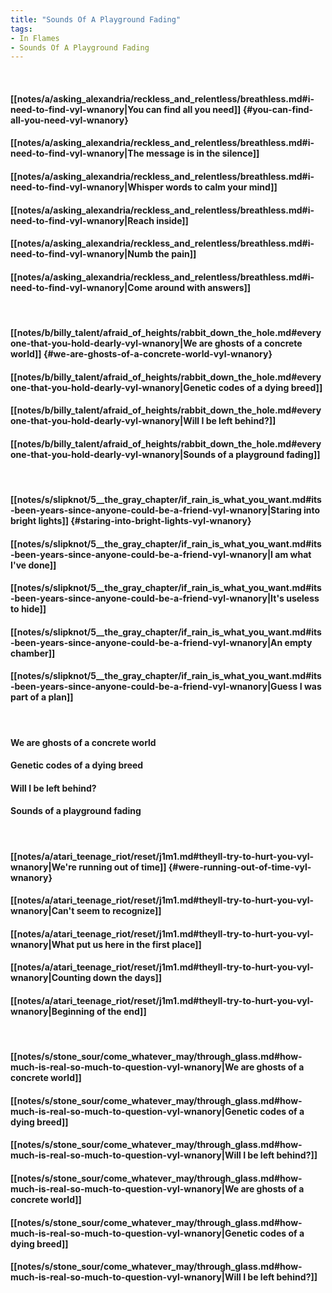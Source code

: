 ```yaml
---
title: "Sounds Of A Playground Fading"
tags:
- In Flames
- Sounds Of A Playground Fading
---
```

&nbsp;
#### [[notes/a/asking_alexandria/reckless_and_relentless/breathless.md#i-need-to-find-vyl-wnanory|You can find all you need]] {#you-can-find-all-you-need-vyl-wnanory}
#### [[notes/a/asking_alexandria/reckless_and_relentless/breathless.md#i-need-to-find-vyl-wnanory|The message is in the silence]]
#### [[notes/a/asking_alexandria/reckless_and_relentless/breathless.md#i-need-to-find-vyl-wnanory|Whisper words to calm your mind]]
#### [[notes/a/asking_alexandria/reckless_and_relentless/breathless.md#i-need-to-find-vyl-wnanory|Reach inside]]
#### [[notes/a/asking_alexandria/reckless_and_relentless/breathless.md#i-need-to-find-vyl-wnanory|Numb the pain]]
#### [[notes/a/asking_alexandria/reckless_and_relentless/breathless.md#i-need-to-find-vyl-wnanory|Come around with answers]]
&nbsp;
#### [[notes/b/billy_talent/afraid_of_heights/rabbit_down_the_hole.md#everyone-that-you-hold-dearly-vyl-wnanory|We are ghosts of a concrete world]] {#we-are-ghosts-of-a-concrete-world-vyl-wnanory}
#### [[notes/b/billy_talent/afraid_of_heights/rabbit_down_the_hole.md#everyone-that-you-hold-dearly-vyl-wnanory|Genetic codes of a dying breed]]
#### [[notes/b/billy_talent/afraid_of_heights/rabbit_down_the_hole.md#everyone-that-you-hold-dearly-vyl-wnanory|Will I be left behind?]]
#### [[notes/b/billy_talent/afraid_of_heights/rabbit_down_the_hole.md#everyone-that-you-hold-dearly-vyl-wnanory|Sounds of a playground fading]]
&nbsp;
#### [[notes/s/slipknot/5__the_gray_chapter/if_rain_is_what_you_want.md#its-been-years-since-anyone-could-be-a-friend-vyl-wnanory|Staring into bright lights]] {#staring-into-bright-lights-vyl-wnanory}
#### [[notes/s/slipknot/5__the_gray_chapter/if_rain_is_what_you_want.md#its-been-years-since-anyone-could-be-a-friend-vyl-wnanory|I am what I've done]]
#### [[notes/s/slipknot/5__the_gray_chapter/if_rain_is_what_you_want.md#its-been-years-since-anyone-could-be-a-friend-vyl-wnanory|It's useless to hide]]
#### [[notes/s/slipknot/5__the_gray_chapter/if_rain_is_what_you_want.md#its-been-years-since-anyone-could-be-a-friend-vyl-wnanory|An empty chamber]]
#### [[notes/s/slipknot/5__the_gray_chapter/if_rain_is_what_you_want.md#its-been-years-since-anyone-could-be-a-friend-vyl-wnanory|Guess I was part of a plan]]
&nbsp;
#### We are ghosts of a concrete world
#### Genetic codes of a dying breed
#### Will I be left behind?
#### Sounds of a playground fading
&nbsp;
#### [[notes/a/atari_teenage_riot/reset/j1m1.md#theyll-try-to-hurt-you-vyl-wnanory|We're running out of time]] {#were-running-out-of-time-vyl-wnanory}
#### [[notes/a/atari_teenage_riot/reset/j1m1.md#theyll-try-to-hurt-you-vyl-wnanory|Can't seem to recognize]]
#### [[notes/a/atari_teenage_riot/reset/j1m1.md#theyll-try-to-hurt-you-vyl-wnanory|What put us here in the first place]]
#### [[notes/a/atari_teenage_riot/reset/j1m1.md#theyll-try-to-hurt-you-vyl-wnanory|Counting down the days]]
#### [[notes/a/atari_teenage_riot/reset/j1m1.md#theyll-try-to-hurt-you-vyl-wnanory|Beginning of the end]]
&nbsp;
#### [[notes/s/stone_sour/come_whatever_may/through_glass.md#how-much-is-real-so-much-to-question-vyl-wnanory|We are ghosts of a concrete world]]
#### [[notes/s/stone_sour/come_whatever_may/through_glass.md#how-much-is-real-so-much-to-question-vyl-wnanory|Genetic codes of a dying breed]]
#### [[notes/s/stone_sour/come_whatever_may/through_glass.md#how-much-is-real-so-much-to-question-vyl-wnanory|Will I be left behind?]]
#### [[notes/s/stone_sour/come_whatever_may/through_glass.md#how-much-is-real-so-much-to-question-vyl-wnanory|We are ghosts of a concrete world]]
#### [[notes/s/stone_sour/come_whatever_may/through_glass.md#how-much-is-real-so-much-to-question-vyl-wnanory|Genetic codes of a dying breed]]
#### [[notes/s/stone_sour/come_whatever_may/through_glass.md#how-much-is-real-so-much-to-question-vyl-wnanory|Will I be left behind?]]
